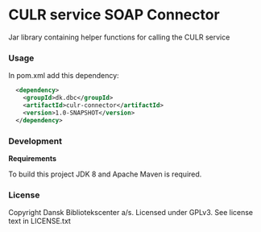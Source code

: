 CULR service SOAP Connector
===========================
Jar library containing helper functions for calling the CULR service

### Usage
In pom.xml add this dependency:

```xml
  <dependency>
    <groupId>dk.dbc</groupId>
    <artifactId>culr-connector</artifactId>
    <version>1.0-SNAPSHOT</version>
  </dependency>
```

### Development

**Requirements**

To build this project JDK 8  and Apache Maven is required.

### License

Copyright Dansk Bibliotekscenter a/s. Licensed under GPLv3.
See license text in LICENSE.txt
